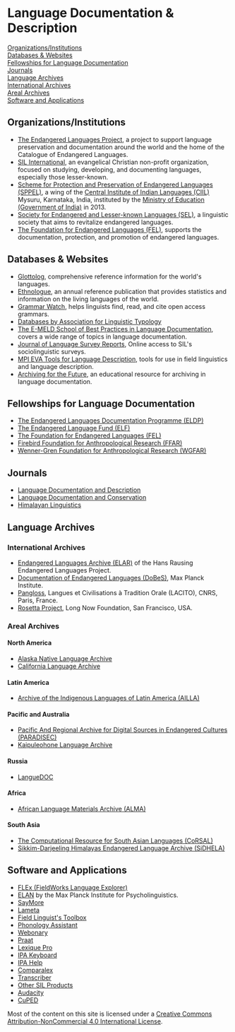 # Language Documentation & Description

[Organizations/Institutions](#h.lk3i1wrmc0cl)  
[Databases & Websites](#h.f6l6e3pchs2h)  
[Fellowships for Language Documentation](#h.dcu0h8ip860q)  
[Journals](#h.rgvm579bsbca)  
[Language Archives](#h.jten6ezh9dts)  
[International Archives](#h.3d368btarqrv)  
[Areal Archives](#h.oo43xssy6wrn)  
[Software and Applications](#h.1dx58qiw1fbt)

## Organizations/Institutions

- [The Endangered Languages Project](http://www.endangeredlanguages.com), a project to support language preservation and documentation around the world and the home of the Catalogue of Endangered Languages.
- [SIL International](https://www.sil.org/), an evangelical Christian non-profit organization, focused on studying, developing, and documenting languages, especially those lesser-known.
- [Scheme for Protection and Preservation of Endangered Languages (SPPEL)](https://www.sppel.org/), a wing of the [Central Institute of Indian Languages (CIIL)](https://www.ciil.org/) Mysuru, Karnataka, India, instituted by the [Ministry of Education (Government of India)](https://www.education.gov.in/en) in 2013.
- [Society for Endangered and Lesser-known Languages (SEL)](https://selindia.org/), a linguistic society that aims to revitalize endangered languages.
- [The Foundation for Endangered Languages (FEL)](http://www.ogmios.org/grants/), supports the documentation, protection, and promotion of endangered languages.

## Databases & Websites

- [Glottolog](https://glottolog.org/), comprehensive reference information for the world's languages.
- [Ethnologue](https://www.ethnologue.com/), an annual reference publication that provides statistics and information on the living languages of the world.
- [Grammar Watch](https://linguistic-typology.org/grammarwatch/), helps linguists find, read, and cite open access grammars.
- [Databases by Association for Linguistic Typology](https://linguistic-typology.org/databases/)
- [The E-MELD School of Best Practices in Language Documentation](http://emeld.org/school/index.html), covers a wide range of topics in language documentation.
- [Journal of Language Survey Reports](https://www.sil.org/resources/publications/jlsr), Online access to SIL's sociolinguistic surveys.
- [MPI EVA Tools for Language Description](https://www.eva.mpg.de/lingua/tools-at-lingboard/tools.php), tools for use in field linguistics and language description.
- [Archiving for the Future](https://archivingforthefuture.teachable.com/), an educational resource for archiving in language documentation.

## Fellowships for Language Documentation

- [The Endangered Languages Documentation Programme (ELDP)](https://www.eldp.net/)
- [The Endangered Language Fund (ELF)](http://www.endangeredlanguagefund.org/)
- [The Foundation for Endangered Languages (FEL)](http://www.ogmios.org/grants/)
- [Firebird Foundation for Anthropological Research (FFAR)](https://www.firebirdfellowships.org/)
- [Wenner-Gren Foundation for Anthropological Research (WGFAR)](http://www.wennergren.org/programs/dissertation-fieldwork-grants)

## Journals

- [Language Documentation and Description](http://www.elpublishing.org/journal)
- [Language Documentation and Conservation](http://nflrc.hawaii.edu/ldc/)
- [Himalayan Linguistics](https://escholarship.org/uc/himalayanlinguistics)

## Language Archives

### International Archives

- [Endangered Languages Archive (ELAR)](https://www.elararchive.org/) of the Hans Rausing Endangered Languages Project.
- [Documentation of Endangered Languages (DoBeS)](http://dobes.mpi.nl/), Max Planck Institute.
- [Pangloss](https://pangloss.cnrs.fr/?lang=en), Langues et Civilisations à Tradition Orale (LACITO), CNRS, Paris, France.
- [Rosetta Project](http://rosettaproject.org/archive/collection), Long Now Foundation, San Francisco, USA.

### Areal Archives

#### North America

- [Alaska Native Language Archive](http://www.uaf.edu/anla/)
- [California Language Archive](https://cla.berkeley.edu/)

#### Latin America

- [Archive of the Indigenous Languages of Latin America (AILLA)](http://www.ailla.utexas.org/site/welcome.html)

#### Pacific and Australia

- [Pacific And Regional Archive for Digital Sources in Endangered Cultures (PARADISEC)](https://www.paradisec.org.au/)
- [Kaipuleohone Language Archive](http://ling.hawaii.edu/kaipuleohone-language-archive/)

#### Russia

- [LangueDOC](http://www.philol.msu.ru/~languedoc/eng/archives/index.php)

#### Africa

- [African Language Materials Archive (ALMA)](http://alma.matrix.msu.edu/)

#### South Asia

- [The Computational Resource for South Asian Languages (CoRSAL)](https://corsal.unt.edu/)
- [Sikkim-Darjeeling Himalayas Endangered Language Archive (SiDHELA)](http://14.139.206.50:8080/jspui/handle/1/6541)

## Software and Applications

- [FLEx (FieldWorks Language Explorer)](https://software.sil.org/fieldworks/)
- [ELAN](https://archive.mpi.nl/tla/elan) by the Max Planck Institute for Psycholinguistics.
- [SayMore](https://software.sil.org/saymore/)
- [Lameta](https://sites.google.com/site/metadatatooldiscussion/home?authuser=0)
- [Field Linguist's Toolbox](https://software.sil.org/toolbox/)
- [Phonology Assistant](https://software.sil.org/phonologyassistant/)
- [Webonary](https://www.webonary.org/)
- [Praat](https://www.fon.hum.uva.nl/praat/)
- [Lexique Pro](https://software.sil.org/lexiquepro/)
- [IPA Keyboard](https://scripts.sil.org/cms/scripts/page.php?site_id=nrsi&id=UniIPAKeyboard)
- [IPA Help](https://ipahelp.languagetechnology.org/Home%20Page.html)
- [Comparalex](http://comparalex.org/index.php?page=query)
- [Transcriber](http://trans.sourceforge.net/en/presentation.php)
- [Other SIL Products](https://software.sil.org/products/)
- [Audacity](https://sourceforge.net/projects/audacity/)
- [CuPED](http://christophercox.ca/cuped/)

Most of the content on this site is licensed under a [Creative Commons Attribution-NonCommercial 4.0 International License](http://creativecommons.org/licenses/by-nc/4.0/).
